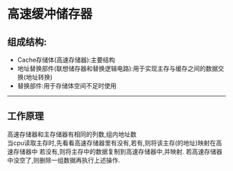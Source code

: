 高速缓冲储存器  
======
## 组成结构:  
 - Cache存储体(高速存储器):主要结构  
 - 地址替换部件(联想储存器和替换逻辑电路):用于实现主存与缓存之间的数据交换(地址转换)  
 - 替换部件:用于存储体空间不足时使用  
 ----------
## 工作原理  
高速存储器和主存储器有相同的列数,组内地址数  
当cpu读取主存时,先看看高速存储器里有没有,若有,则将该主存(的地址)映射在高速存储器中
若没有,则将主存中的数据复制到高速存储器中,并映射.
若高速存储器中没空了,则删除一组数据再执行上述操作.
